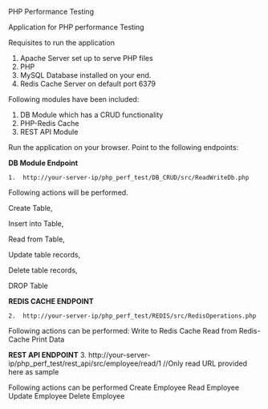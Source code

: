 PHP Performance Testing

Application for PHP performance Testing

Requisites to run the application

1.  Apache Server set up to serve PHP files
2.  PHP
3.  MySQL Database installed on your end.
4.  Redis Cache Server on default port 6379

Following modules have been included:
1.  DB Module which has a CRUD functionality
2.  PHP-Redis Cache
3.  REST API Module

Run the application on your browser.
Point to the following endpoints:

<b>DB Module Endpoint</b>

    1.  http://your-server-ip/php_perf_test/DB_CRUD/src/ReadWriteDb.php

Following actions will be performed.

Create Table,

Insert into Table,

Read from Table,

Update table records,

Delete table records,

DROP Table

<b>REDIS CACHE ENDPOINT</b>

    2.  http://your-server-ip/php_perf_test/REDIS/src/RedisOperations.php

Following actions can be performed:
Write to Redis Cache
Read from Redis-Cache
Print Data


<b>REST API ENDPOINT</b>
    3.  http://your-server-ip/php_perf_test/rest_api/src/employee/read/1 //Only read URL provided here as sample

Following actions can be performed
Create Employee
Read Employee
Update Employee
Delete Employee

